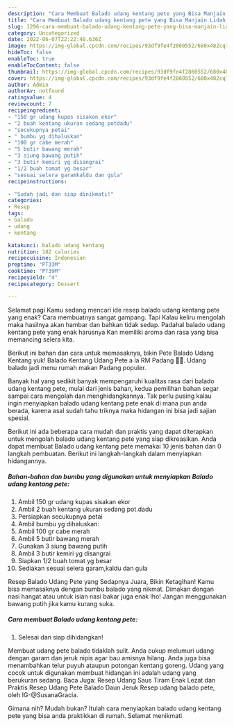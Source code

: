 ```yaml
---
description: "Cara Membuat Balado udang kentang pete yang Bisa Manjain Lidah, Buat Buka Puasa Enak Banget"
title: "Cara Membuat Balado udang kentang pete yang Bisa Manjain Lidah, Buat Buka Puasa Enak Banget"
slug: 1296-cara-membuat-balado-udang-kentang-pete-yang-bisa-manjain-lidah-buat-buka-puasa-enak-banget
category: Uncategorized
date: 2022-06-07T22:22:48.636Z
image: https://img-global.cpcdn.com/recipes/93df9fe4f2860552/680x482cq70/balado-udang-kentang-pete-foto-resep-utama.jpg
hideToc: false
enableToc: true
enableTocContent: false
thumbnail: https://img-global.cpcdn.com/recipes/93df9fe4f2860552/680x482cq70/balado-udang-kentang-pete-foto-resep-utama.jpg
cover: https://img-global.cpcdn.com/recipes/93df9fe4f2860552/680x482cq70/balado-udang-kentang-pete-foto-resep-utama.jpg
author: Admin
authorAv: notfound
ratingvalue: 4
reviewcount: 7
recipeingredient:
- "150 gr udang kupas sisakan ekor"
- "2 buah kentang ukuran sedang potdadu"
- "secukupnya petai"
- " bumbu yg dihaluskan"
- "100 gr cabe merah"
- "5 butir bawang merah"
- "3 siung bawang putih"
- "3 butir kemiri yg disangrai"
- "1/2 buah tomat yg besar"
- "sesuai selera garamkaldu dan gula"
recipeinstructions:

- "Sudah jadi dan siap dinikmati!"
categories:
- Resep
tags:
- balado
- udang
- kentang

katakunci: balado udang kentang 
nutrition: 182 calories
recipecuisine: Indonesian
preptime: "PT33M"
cooktime: "PT39M"
recipeyield: "4"
recipecategory: Dessert

---
```



Selamat pagi Kamu sedang mencari ide resep balado udang kentang pete yang enak? Cara membuatnya sangat gampang. Tapi Kalau keliru mengolah maka hasilnya akan hambar dan bahkan tidak sedap. Padahal balado udang kentang pete yang enak harusnya Kan memiliki aroma dan rasa yang bisa memancing selera kita.


Berikut ini bahan dan cara untuk memasaknya, bikin Pete Balado Udang Kentang yuk! Balado Kentang Udang Pete a la RM Padang 👍🏼. Udang balado jadi menu rumah makan Padang populer.

Banyak hal yang sedikit banyak mempengaruhi kualitas rasa dari balado udang kentang pete, mulai dari jenis bahan, kedua pemilihan bahan segar sampai cara mengolah dan menghidangkannya. Tak perlu pusing kalau ingin menyiapkan balado udang kentang pete enak di mana pun anda berada, karena asal sudah tahu triknya maka hidangan ini bisa jadi sajian spesial.


Berikut ini ada beberapa cara mudah dan praktis yang dapat diterapkan untuk mengolah balado udang kentang pete yang siap dikreasikan. Anda dapat membuat Balado udang kentang pete memakai 10 jenis bahan dan 0 langkah pembuatan. Berikut ini langkah-langkah dalam menyiapkan hidangannya.

<!--inarticleads1-->

##### Bahan-bahan dan bumbu yang digunakan untuk menyiapkan Balado udang kentang pete:

1. Ambil 150 gr udang kupas sisakan ekor
1. Ambil 2 buah kentang ukuran sedang pot.dadu
1. Persiapkan secukupnya petai
1. Ambil  bumbu yg dihaluskan:
1. Ambil 100 gr cabe merah
1. Ambil 5 butir bawang merah
1. Gunakan 3 siung bawang putih
1. Ambil 3 butir kemiri yg disangrai
1. Siapkan 1/2 buah tomat yg besar
1. Sediakan sesuai selera garam,kaldu dan gula


Resep Balado Udang Pete yang Sedapnya Juara, Bikin Ketagihan! Kamu bisa memasaknya dengan bumbu balado yang nikmat. Dimakan dengan nasi hangat atau untuk isian nasi bakar juga enak lho! Jangan menggunakan bawang putih jika kamu kurang suka. 

<!--inarticleads2-->

##### Cara membuat Balado udang kentang pete:


1. Selesai dan siap dihidangkan!

Membuat udang pete balado tidaklah sulit. Anda cukup melumuri udang dengan garam dan jeruk nipis agar bau amisnya hilang. Anda juga bisa menambahkan telur puyuh ataupun potongan kentang goreng. Udang yang cocok untuk digunakan membuat hidangan ini adalah udang yang berukuran sedang. Baca Juga: Resep Udang Saus Tiram Enak Lezat dan Praktis Resep Udang Pete Balado Daun Jeruk⁣ Resep udang balado pete, oleh IG-@SusanaGracia. 

Gimana nih? Mudah bukan? Itulah cara menyiapkan balado udang kentang pete yang bisa anda praktikkan di rumah. Selamat menikmati

